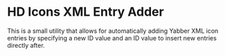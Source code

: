 # HD Icons XML Entry Adder

This is a small utility that allows for automatically adding Yabber XML icon entries by specifying a new ID value and an ID value to insert new entries directly after.
